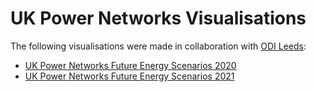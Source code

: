 # UK Power Networks Visualisations

The following visualisations were made in collaboration with [ODI Leeds](https://odileeds.org/):

* [UK Power Networks Future Energy Scenarios 2020](https://ash001j.github.io/DFES-visualisation-2021/2020-DFES)
* [UK Power Networks Future Energy Scenarios 2021](https://ash001j.github.io/DFES-visualisation-2021/2021-DFES)
